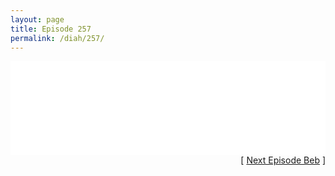 ```yaml
---
layout: page
title: Episode 257
permalink: /diah/257/
---
```


<iframe allowfullscreen="true" frameborder="0" style="width:100%;" marginheight="0" marginwidth="0" mozallowfullscreen="true" scrolling="NO" src="//gdriveplayer.us/embed2.php?link=seWy4fSoQz0hm7R1YBASAgFwbRAkULqjZKJsg4V4BnSvOuLfkuAOAcX9joJvIFBBUub8AAqDbdBMxkjgt9qgUCSAe1mxrOCuOjGe4jCo2S8jf2VcPvbQzAXwOMyWpKbwquvqShLyEfzFpm5cPnvEBI9U8UA5l%252FRFjDOBEoduEseCjKYlIKoExjxhRtIuFPEqCsPwRNey1dTXbRdPNIFQw7&amp;no_adult=yes" webkitallowfullscreen="true"></iframe>

<div align="right">[ <a href="/diah/258/">Next Episode Beb</a> ]</div>


